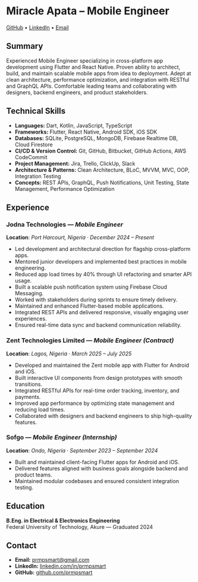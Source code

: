 # Miracle Apata – Mobile Engineer

[GitHub](https://github.com/prmpsmart) • [LinkedIn](https://linkedin.com/in/prmpsmart) • [Email](mailto:prmpsmart@gmail.com)

## Summary

Experienced Mobile Engineer specializing in cross-platform app development using Flutter and React Native. Proven ability to architect, build, and maintain scalable mobile apps from idea to deployment. Adept at clean architecture, performance optimization, and integration with RESTful and GraphQL APIs. Comfortable leading teams and collaborating with designers, backend engineers, and product stakeholders.

## Technical Skills

- **Languages:** Dart, Kotlin, JavaScript, TypeScript
- **Frameworks:** Flutter, React Native, Android SDK, iOS SDK
- **Databases:** SQLite, PostgreSQL, MongoDB, Firebase Realtime DB, Cloud Firestore
- **CI/CD & Version Control:** Git, GitHub, Bitbucket, GitHub Actions, AWS CodeCommit
- **Project Management:** Jira, Trello, ClickUp, Slack
- **Architecture & Patterns:** Clean Architecture, BLoC, MVVM, MVC, OOP, Integration Testing
- **Concepts:** REST APIs, GraphQL, Push Notifications, Unit Testing, State Management, Performance Optimization

## Experience

### Jodna Technologies — _Mobile Engineer_

**Location**: _Port Harcourt, Nigeria · December 2024 – Present_

- Led development and architectural direction for flagship cross-platform apps.
- Mentored junior developers and implemented best practices in mobile engineering.
- Reduced app load times by 40% through UI refactoring and smarter API usage.
- Built a scalable push notification system using Firebase Cloud Messaging.
- Worked with stakeholders during sprints to ensure timely delivery.
- Maintained and enhanced Flutter-based mobile applications.
- Integrated REST APIs and delivered responsive, visually engaging user experiences.
- Ensured real-time data sync and backend communication reliability.

### Zent Technologies Limited — _Mobile Engineer (Contract)_

**Location**: _Lagos, Nigeria · March 2025 – July 2025_

- Developed and maintained the Zent mobile app with Flutter for Android and iOS.
- Built interactive UI components from design prototypes with smooth transitions.
- Integrated RESTful APIs for real-time order tracking, inventory, and payments.
- Improved app performance by optimizing state management and reducing load times.
- Collaborated with designers and backend engineers to ship high-quality features.

### Sofgo — _Mobile Engineer (Internship)_

**Location**: _Ondo, Nigeria · September 2023 – September 2024_

- Built and maintained client-facing Flutter apps for Android and iOS.
- Delivered features aligned with business goals alongside backend and product teams.
- Maintained modular codebases and ensured consistent integration testing.

## Education

**B.Eng. in Electrical & Electronics Engineering**  
Federal University of Technology, Akure — Graduated 2024

## Contact

- **Email:** [prmpsmart@gmail.com](mailto:prmpsmart@gmail.com)
- **LinkedIn:** [linkedin.com/in/prmpsmart](https://linkedin.com/in/prmpsmart)
- **GitHub:** [github.com/prmpsmart](https://github.com/prmpsmart)

